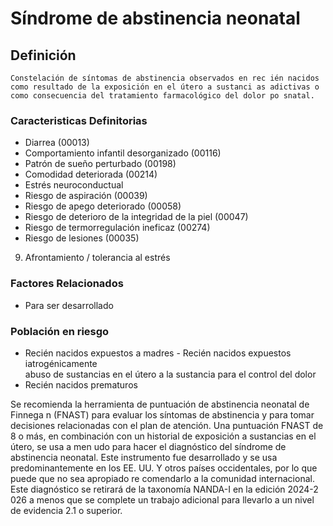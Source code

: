 # Síndrome de abstinencia neonatal
## Definición
	Constelación de síntomas de abstinencia observados en rec ién nacidos como resultado de la exposición en el útero a sustanci as adictivas o como consecuencia del tratamiento farmacológico del dolor po snatal.

### Caracteristicas Definitorias
- Diarrea (00013)   
- Comportamiento infantil 
desorganizado (00116)   
- Patrón de sueño perturbado 
(00198)   
- Comodidad deteriorada (00214)   
- Estrés neuroconductual   
- Riesgo de aspiración (00039)     
- Riesgo de apego deteriorado 
(00058)   
- Riesgo de deterioro de la 
integridad de la piel (00047)   
- Riesgo de termorregulación 
ineficaz (00274)   
- Riesgo de lesiones (00035)  
 
 9. Afrontamiento / tolerancia al estrés

### Factores Relacionados
- Para ser desarrollado

### Población en riesgo
- Recién nacidos expuestos a madres  - Recién nacidos expuestos 
iatrogénicamente  
abuso de sustancias en el útero  a la sustancia para el control del 
dolor   
- Recién nacidos prematuros  
 
 
 
 
 
 
 
 
 
Se recomienda la herramienta de puntuación de abstinencia neonatal de Finnega n (FNAST) para evaluar los 
síntomas de abstinencia y para tomar decisiones relacionadas con el plan de atención. Una  puntuación FNAST de 
8 o más, en combinación con un historial de exposición a sustancias en el útero, se usa a men udo para hacer el 
diagnóstico del síndrome de abstinencia neonatal. Este instrumento fue desarrollado  y se usa predominantemente 
en los EE. UU. Y otros países occidentales, por lo que puede que no sea apropiado re comendarlo a la comunidad 
internacional. Este diagnóstico se retirará de la taxonomía NANDA-I en la edición 2024-2 026 a menos que se 
complete un trabajo adicional para llevarlo a un nivel de evidencia 2.1 o superior.

